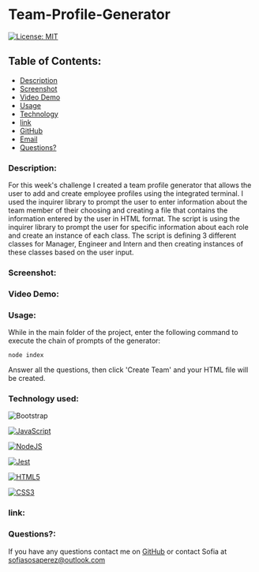 # Team-Profile-Generator

[![License: MIT](https://img.shields.io/badge/License-MIT-yellow.svg)](https://opensource.org/licenses/MIT)

## Table of Contents:
    
* [Description](#Description)
* [Screenshot](#ScreenShot)
* [Video Demo](#Video)
* [Usage](#usageInfo)
* [Technology](#Technology)
* [link](#link)
* [GitHub](#github)
* [Email](#email)
* [Questions?](#questions)

### Description:
For this week's challenge I created a team profile generator that allows the user to add and create employee profiles using the integrated terminal. I used the inquirer library to prompt the user to enter information about the team member of their choosing and creating a file that contains the information entered by the user in HTML format.
The script is using the inquirer library to prompt the user for specific information about each role and create an instance of each class.
The script is defining 3 different classes for Manager, Engineer and Intern and then creating instances of these classes based on the user input.

### Screenshot:

### Video Demo:

### Usage:
While in the main folder of the project, enter the following command to execute the chain of prompts of the generator: 

```node index```

Answer all the questions, then click 'Create Team' and your HTML file will be created.

### Technology used:
![Bootstrap](https://img.shields.io/badge/-Bootstrap-blueviolet?logo=bootstrap&logoColor=white&style=for-the-badge)

[![JavaScript](https://img.shields.io/badge/JavaScript-323330?style=for-the-badge&logo=javascript&logoColor=F7DF1E)](https://www.javascript.com/)

[![NodeJS](https://img.shields.io/badge/node.js-6DA55F?style=for-the-badge&logo=node.js&logoColor=white)](https://nodejs.org/en/)

[![Jest](https://img.shields.io/badge/Jest-323330?style=for-the-badge&logo=Jest&logoColor=white)](https://www.npmjs.com/package/jest)

[![HTML5](https://img.shields.io/badge/HTML5-E34F26?style=for-the-badge&logo=html5&logoColor=white)](https://whatwg.org/)

[![CSS3](https://img.shields.io/badge/CSS3-1572B6?style=for-the-badge&logo=css3&logoColor=white)](https://www.w3.org/TR/CSS/#css)

### link:

### Questions?:
If you have any questions contact me on [GitHub](https://github.com/undefined) or contact 
Sofia  at sofiasosaperez@outlook.com  
     
